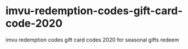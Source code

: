 # imvu-redemption-codes-gift-card-code-2020
imvu redemption codes gift card codes 2020 for seasonal gifts redeem
